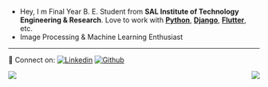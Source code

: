 <!--
[![Website](https://img.shields.io/website?label=about.me&style=for-the-badge&url=https%3A%2F%2Fabout.me/akshatsoni64)](https://about.me/akshatsoni64)
[![Twitter Follow](https://img.shields.io/twitter/follow/akshat_soni64?color=1DA1F2&logo=twitter&style=for-the-badge)](https://twitter.com/intent/follow?original_referer=https%3A%2F%2Fgithub.com%2Fakshatsoni64&screen_name=akshat_soni64)
-->
<!--
### Welcome to [Ashwini Chavan's](https://about.me/akshatsoni64) Github Profile👋
-->
- Hey, I m Final Year B. E. Student from **SAL Institute of Technology Engineering & Research**. Love to work with [**Python**](https://www.python.org/), [**Django**](https://www.djangoproject.com/), [**Flutter**](https://www.flutter.dev/), etc.
- Image Processing & Machine Learning Enthusiast

*******
💬 Connect on: 
[![Linkedin](https://img.shields.io/badge/linkedin%20-%230077B5.svg?&style=for-the-badge&logo=linkedin&logoColor=white)](https://linkedin.com/in/ashwini-chavan-528610148/)
[![Github](https://img.shields.io/badge/github%20-%23121011.svg?&style=for-the-badge&logo=github&logoColor=white)](https://github.com/ashwinichavan5443)
<div>
<img align="left" src="https://github-readme-stats.vercel.app/api?username=ashwinichavan5443&show_icons=true&hide_border=true&icon_color=5CFF33">
<img align="right" src="https://github-readme-stats.vercel.app/api/top-langs/?username=ashwinichavan5443&hide_border=true&hide=javascript,html">
</div>
